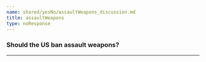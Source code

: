 ```yaml
---
name: shared/yesNo/assaultWeapons_discussion.md
title: assaultWeapons
type: noResponse
---
```


### Should the US ban assault weapons?

---

